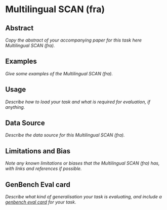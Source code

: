 # Multilingual SCAN (fra)

## Abstract
*Copy the abstract of your accompanying paper for this task here Multilingual SCAN (fra).*

## Examples
*Give some examples of the Multilingual SCAN (fra).*

## Usage
*Describe how to load your task and what is required for evaluation, if anything.*

## Data Source
*Describe the data source for this Multilingual SCAN (fra).*

## Limitations and Bias
*Note any known limitations or biases that the Multilingual SCAN (fra) has, with links and references if possible.*

## GenBench Eval card
*Describe what kind of generalisation your task is evaluating, and include a [genbench eval card](https://genbench.org/eval_cards/) for your task*.

